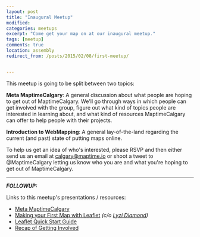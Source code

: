 ```yaml
---
layout: post
title: "Inaugural Meetup"
modified:
categories: meetups
excerpt: "Come get your map on at our inaugural meetup."
tags: [meetup]
comments: true
location: assembly
redirect_from: /posts/2015/02/08/first-meetup/


---
```


This meetup is going to be split between two topics:

**Meta MaptimeCalgary**: A general discussion about what people are hoping to get out of MaptimeCalgary. We'll go through ways in which people can get involved with the group, figure out what kind of topics people are interested in learning about, and what kind of resources MaptimeCalgary can offer to help people with their projects.

**Introduction to WebMapping**: A general lay-of-the-land regarding the current (and past) state of putting maps online.

To help us get an idea of who's interested, please RSVP and then either send us an email at calgary@maptime.io or shoot a tweet to @MaptimeCalgary letting us know who you are and what you're hoping to get out of MaptimeCalgary.

---

**_FOLLOWUP:_**

Links to this meetup's presentations / resources:

- [Meta MaptimeCalgary](/presentation-meta-maptime)
- [Making your First Map with Leaflet](http://lyzidiamond.com/nacis-talk/#0) _(c/o [Lyzi Diamond](http://lyzidiamond.com/))_
- [Leaflet Quick Start Guide](http://leafletjs.com/examples/quick-start.html)
- [Recap of Getting Involved](/posts/2015/02/23/getting-involved/)
